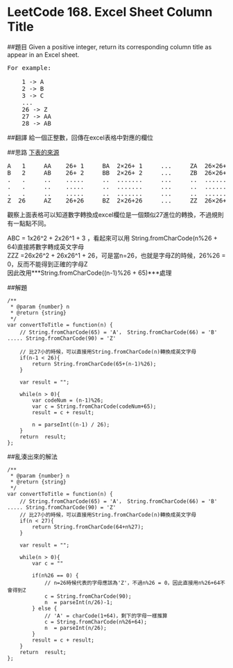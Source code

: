 ﻿# LeetCode 168. Excel Sheet Column Title

##題目
Given a positive integer, return its corresponding column title as appear in an Excel sheet.
<pre>
For example:

    1 -> A
    2 -> B
    3 -> C
    ...
    26 -> Z
    27 -> AA
    28 -> AB 
</pre>  

##翻譯
給一個正整數，回傳在excel表格中對應的欄位

##思路
[下表的來源](https://discuss.leetcode.com/topic/6245/python-solution-with-explanation)
<pre>
A   1     AA    26+ 1     BA  2×26+ 1     ...     ZA  26×26+ 1     AAA  1×26²+1×26+ 1
B   2     AB    26+ 2     BB  2×26+ 2     ...     ZB  26×26+ 2     AAB  1×26²+1×26+ 2
.   .     ..    .....     ..  .......     ...     ..  ........     ...  .............   
.   .     ..    .....     ..  .......     ...     ..  ........     ...  .............
.   .     ..    .....     ..  .......     ...     ..  ........     ...  .............
Z  26     AZ    26+26     BZ  2×26+26     ...     ZZ  26×26+26     AAZ  1×26²+1×26+26
</pre>

觀察上面表格可以知道數字轉換成excel欄位是一個類似27進位的轉換，不過規則有一點點不同。  
  
ABC = 1x26^2 +  2x26^1 + 3 ，看起來可以用 String.fromCharCode(n%26 + 64)直接將數字轉成英文字母  
ZZZ =26x26^2 + 26x26^1 + 26，可是當n=26，也就是字母Z的時候，26%26 = 0，反而不能得到正確的字母Z  
因此改用***String.fromCharCode((n-1)%26 + 65)***處理


##解題
```
/**
 * @param {number} n
 * @return {string}
 */
var convertToTitle = function(n) {
    // String.fromCharCode(65) = 'A'， String.fromCharCode(66) = 'B' ..... String.fromCharCode(90) = 'Z'
   
    // 比27小的時候，可以直接用String.fromCharCode(n)轉換成英文字母
    if(n-1 < 26){
        return String.fromCharCode(65+(n-1)%26);
    }
    
    var result = "";
    
    while(n > 0){
        var codeNum = (n-1)%26;
        var c = String.fromCharCode(codeNum+65);
        result = c + result;
        
        n = parseInt((n-1) / 26);
    }
    return  result;
};
```

  
##亂湊出來的解法
```
/**
 * @param {number} n
 * @return {string}
 */
var convertToTitle = function(n) {
    // String.fromCharCode(65) = 'A'， String.fromCharCode(66) = 'B' ..... String.fromCharCode(90) = 'Z'
    // 比27小的時候，可以直接用String.fromCharCode(n)轉換成英文字母
    if(n < 27){
        return String.fromCharCode(64+n%27);
    }
    
    var result = "";
    
    while(n > 0){
        var c = ""
        
        if(n%26 == 0) {
            // n=26時候代表的字母應該為'Z'，不過n%26 = 0，因此直接用n%26+64不會得到Z 
            c = String.fromCharCode(90);
            n  = parseInt(n/26)-1;    
        } else {
            // 'A' = charCode(1+64)，剩下的字母一樣推算 
            c = String.fromCharCode(n%26+64);
            n  = parseInt(n/26);
        }
        result = c + result;
    }
    return  result;
};
```
